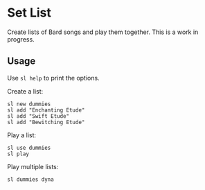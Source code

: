 # Set List

Create lists of Bard songs and play them together. This is a work in progress.

## Usage

Use `sl help` to print the options.

Create a list:

```
sl new dummies
sl add "Enchanting Etude"
sl add "Swift Etude"
sl add "Bewitching Etude"
```

Play a list:

```
sl use dummies
sl play
```

Play multiple lists:

```
sl dummies dyna
```
